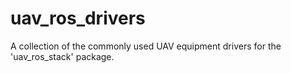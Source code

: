 # uav_ros_drivers
A collection of the commonly used UAV equipment drivers for the 'uav_ros_stack' package.
